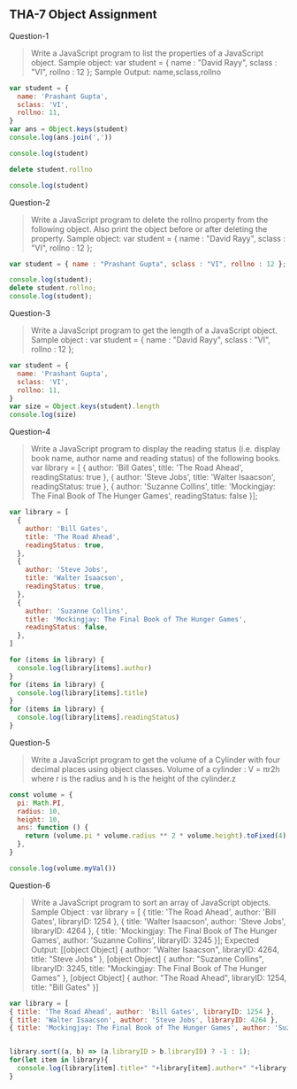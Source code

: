 ## THA-7 Object Assignment

Question-1

> Write a JavaScript program to list the properties of a JavaScript object.
>Sample object:
>var student = {
>name : "David Rayy",
>sclass : "VI",
>rollno : 12 };
>Sample Output: name,sclass,rollno

```javascript
var student = {
  name: 'Prashant Gupta',
  sclass: 'VI',
  rollno: 11,
}
var ans = Object.keys(student)
console.log(ans.join(','))

console.log(student)

delete student.rollno

console.log(student)
```

Question-2

>Write a JavaScript program to delete the rollno property from the following object. Also print the object before or after deleting the property.
Sample object:
var student = {
name : "David Rayy",
sclass : "VI",
rollno : 12 };


```javascript
var student = { name : "Prashant Gupta", sclass : "VI", rollno : 12 };

console.log(student);
delete student.rollno;
console.log(student);
```

Question-3
>Write a JavaScript program to get the length of a JavaScript object.
Sample object :
var student = {
name : "David Rayy",
sclass : "VI",
rollno : 12 };


```javascript
var student = {
  name: 'Prashant Gupta',
  sclass: 'VI',
  rollno: 11,
}
var size = Object.keys(student).length
console.log(size)

```

Question-4

 >Write a JavaScript program to display the reading status (i.e. display book name, author name and reading status) of the following books.
var library = [
   {
       author: 'Bill Gates',
       title: 'The Road Ahead',
       readingStatus: true
   },
   {
       author: 'Steve Jobs',
       title: 'Walter Isaacson',
       readingStatus: true
   },
   {
       author: 'Suzanne Collins',
       title:  'Mockingjay: The Final Book of The Hunger Games',
       readingStatus: false
   }];

```javascript
var library = [
  {
    author: 'Bill Gates',
    title: 'The Road Ahead',
    readingStatus: true,
  },
  {
    author: 'Steve Jobs',
    title: 'Walter Isaacson',
    readingStatus: true,
  },
  {
    author: 'Suzanne Collins',
    title: 'Mockingjay: The Final Book of The Hunger Games',
    readingStatus: false,
  },
]

for (items in library) {
  console.log(library[items].author)
}
for (items in library) {
  console.log(library[items].title)
}
for (items in library) {
  console.log(library[items].readingStatus)
}

```

Question-5

>Write a JavaScript program to get the volume of a Cylinder with four decimal places using object classes. Volume of a cylinder : V = πr2h
where r is the radius and h is the height of the cylinder.z

```javascript
const volume = {
  pi: Math.PI,
  radius: 10,
  height: 10,
  ans: function () {
    return (volume.pi * volume.radius ** 2 * volume.height).toFixed(4)
  },
}

console.log(volume.myVal())

```

Question-6

>Write a JavaScript program to sort an array of JavaScript objects.
Sample Object :
var library = [
   {
       title:  'The Road Ahead',
       author: 'Bill Gates',
       libraryID: 1254
   },
   {
       title: 'Walter Isaacson',
       author: 'Steve Jobs',
       libraryID: 4264
   },
   {
       title: 'Mockingjay: The Final Book of The Hunger Games',
       author: 'Suzanne Collins',
       libraryID: 3245
   }];
Expected Output:
[[object Object] {
  author: "Walter Isaacson",
  libraryID: 4264,
  title: "Steve Jobs"
}, [object Object] {
  author: "Suzanne Collins",
  libraryID: 3245,
  title: "Mockingjay: The Final Book of The Hunger Games"
}, [object Object] {
  author: "The Road Ahead",
  libraryID: 1254,
  title: "Bill Gates"
}]

```javascript
var library = [ 
{ title: 'The Road Ahead', author: 'Bill Gates', libraryID: 1254 },
{ title: 'Walter Isaacson', author: 'Steve Jobs', libraryID: 4264 },
{ title: 'Mockingjay: The Final Book of The Hunger Games', author: 'Suzanne Collins', libraryID: 3245 }]; 


library.sort((a, b) => (a.libraryID > b.libraryID) ? -1 : 1);
for(let item in library){
  console.log(library[item].title+" "+library[item].author+" "+library[item].libraryID);
}
```
